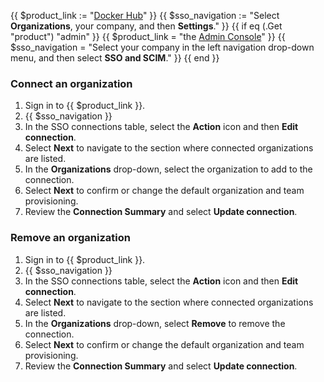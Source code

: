 {{ $product_link := "[Docker Hub](https://hub.docker.com)" }}
{{ $sso_navigation := "Select **Organizations**, your company, and then **Settings**." }}
{{ if eq (.Get "product") "admin" }}
  {{ $product_link = "the [Admin Console](https://app.docker.com/admin)" }}
  {{ $sso_navigation = "Select your company in the left navigation drop-down menu, and then select **SSO and SCIM**." }}
{{ end }}

### Connect an organization

1. Sign in to {{ $product_link }}.
2. {{ $sso_navigation }}
3. In the SSO connections table, select the **Action** icon and then **Edit connection**.
4. Select **Next** to navigate to the section where connected organizations are listed.
5. In the **Organizations** drop-down, select the organization to add to the connection.
6. Select **Next** to confirm or change the default organization and team provisioning.
7. Review the **Connection Summary** and select **Update connection**.

### Remove an organization

1. Sign in to {{ $product_link }}.
2. {{ $sso_navigation }}
3. In the SSO connections table, select the **Action** icon and then **Edit connection**.
4. Select **Next** to navigate to the section where connected organizations are listed.
5. In the **Organizations** drop-down, select **Remove** to remove the connection.
6. Select **Next** to confirm or change the default organization and team provisioning.
7. Review the **Connection Summary** and select **Update connection**.
